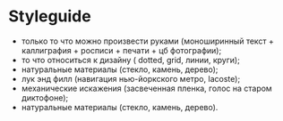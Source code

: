 # Styleguide

- только то что можно произвести руками (моноширинный текст + каллиграфия + росписи + печати + цб фотографии);
- то что относиться к дизайну ( dotted, grid, линии, круги);
- натуральные материалы (стекло, камень, дерево);
- лук энд филл (навигация нью-йоркского метро, lacoste);
- механические искажения (засвеченная пленка, голос на старом диктофоне);
- натуральные материалы (стекло, камень, дерево).







